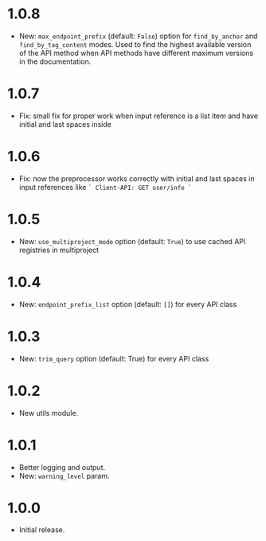 # 1.0.8

- New: `max_endpoint_prefix` (default: `False`) option for `find_by_anchor` and `find_by_tag_content` modes. Used to find the highest available version of the API method when API methods have different maximum versions in the documentation.

# 1.0.7

- Fix: small fix for proper work when input reference is a list item and have initial and last spaces inside

# 1.0.6

- Fix: now the preprocessor works correctly with initial and last spaces in input references like ``` ` Client-API: GET user/info ` ```

# 1.0.5

- New: `use_multiproject_mode` option (default: `True`) to use cached API registries in multiproject

# 1.0.4

-   New: `endpoint_prefix_list` option (default: `[]`) for every API class

# 1.0.3

-   New: `trim_query` option (default: True) for every API class

# 1.0.2

-   New utils module.

# 1.0.1

-   Better logging and output.
-   New: `warning_level` param.

# 1.0.0

-   Initial release.
